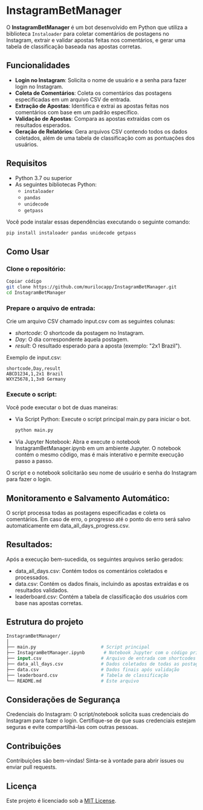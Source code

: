 # InstagramBetManager

O **InstagramBetManager** é um bot desenvolvido em Python que utiliza a biblioteca `Instaloader` para coletar comentários de postagens no Instagram, extrair e validar apostas feitas nos comentários, e gerar uma tabela de classificação baseada nas apostas corretas.

## Funcionalidades

- **Login no Instagram**: Solicita o nome de usuário e a senha para fazer login no Instagram.
- **Coleta de Comentários**: Coleta os comentários das postagens especificadas em um arquivo CSV de entrada.
- **Extração de Apostas**: Identifica e extrai as apostas feitas nos comentários com base em um padrão específico.
- **Validação de Apostas**: Compara as apostas extraídas com os resultados esperados.
- **Geração de Relatórios**: Gera arquivos CSV contendo todos os dados coletados, além de uma tabela de classificação com as pontuações dos usuários.

## Requisitos

- Python 3.7 ou superior
- As seguintes bibliotecas Python:
  - `instaloader`
  - `pandas`
  - `unidecode`
  - `getpass`

Você pode instalar essas dependências executando o seguinte comando:

```bash
pip install instaloader pandas unidecode getpass
```
## Como Usar
### Clone o repositório:

```bash
Copiar código
git clone https://github.com/murilocapp/InstagramBetManager.git
cd InstagramBetManager
```
### Prepare o arquivo de entrada:

Crie um arquivo CSV chamado input.csv com as seguintes colunas:

- *shortcode*: O shortcode da postagem no Instagram.
- *Day*: O dia correspondente àquela postagem.
- *result*: O resultado esperado para a aposta (exemplo: "2x1 Brazil").

Exemplo de input.csv:

```csv
shortcode,Day,result
ABCD1234,1,2x1 Brazil
WXYZ5678,1,3x0 Germany
```
### Execute o script:

Você pode executar o bot de duas maneiras:

- Via Script Python: Execute o script principal main.py para iniciar o bot.

  ```bash
  python main.py
  ```
- Via Jupyter Notebook: Abra e execute o notebook InstagramBetManager.ipynb em um ambiente Jupyter. O notebook contém o mesmo código, mas é mais interativo e permite execução passo a passo.

O script e o notebook solicitarão seu nome de usuário e senha do Instagram para fazer o login.

## Monitoramento e Salvamento Automático:

O script processa todas as postagens especificadas e coleta os comentários. Em caso de erro, o progresso até o ponto do erro será salvo automaticamente em data_all_days_progress.csv.

## Resultados:

Após a execução bem-sucedida, os seguintes arquivos serão gerados:

- data_all_days.csv: Contém todos os comentários coletados e processados.
- data.csv: Contém os dados finais, incluindo as apostas extraídas e os resultados validados.
- leaderboard.csv: Contém a tabela de classificação dos usuários com base nas apostas corretas.

## Estrutura do projeto
```graphql
InstagramBetManager/
│
├── main.py                        # Script principal
├── InstagramBetManager.ipynb       # Notebook Jupyter com o código principal
├── input.csv                      # Arquivo de entrada com shortcodes e resultados esperados
├── data_all_days.csv              # Dados coletados de todas as postagens
├── data.csv                       # Dados finais após validação
├── leaderboard.csv                # Tabela de classificação
└── README.md                      # Este arquivo
```

## Considerações de Segurança
Credenciais do Instagram: O script/notebook solicita suas credenciais do Instagram para fazer o login. Certifique-se de que suas credenciais estejam seguras e evite compartilhá-las com outras pessoas.

## Contribuições
Contribuições são bem-vindas! Sinta-se à vontade para abrir issues ou enviar pull requests.

## Licença
Este projeto é licenciado sob a [MIT License](https://github.com/murilocapp/InstagramBetManager/blob/main/LICENSE).
